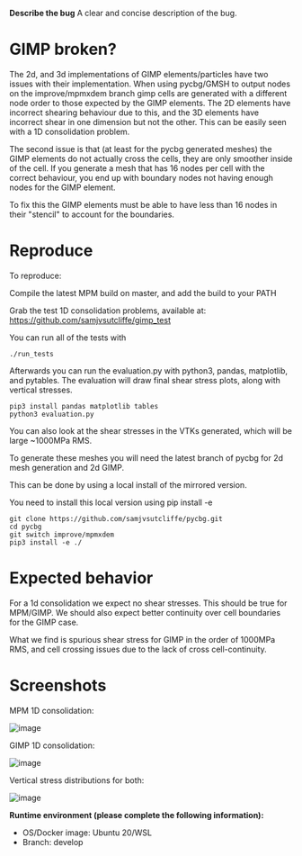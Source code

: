 **Describe the bug**
A clear and concise description of the bug.
# GIMP broken?
The 2d, and 3d implementations of GIMP elements/particles have two issues with their implementation.
When using pycbg/GMSH to output nodes on the improve/mpmxdem branch gimp cells are generated with a different node order to those expected by the GIMP elements.
The 2D elements have incorrect shearing behaviour due to this, and the 3D elements have incorrect shear in one dimension but not the other.
This can be easily seen with a 1D consolidation problem.

The second issue is that (at least for the pycbg generated meshes) the GIMP elements do not actually cross the cells, they are only smoother inside of the cell.
If you generate a mesh that has 16 nodes per cell with the correct behaviour, you end up with boundary nodes not having enough nodes for the GIMP element.

To fix this the GIMP elements must be able to have less than 16 nodes in their "stencil" to account for the boundaries.


# Reproduce
To reproduce:

Compile the latest MPM build on master, and add the build to your PATH

Grab the test 1D consolidation problems, available at:
https://github.com/samjvsutcliffe/gimp_test

You can run all of the tests with 
```
./run_tests
```

Afterwards you can run the evaluation.py with python3, pandas, matplotlib, and pytables.
The evaluation will draw final shear stress plots, along with vertical stresses.
```
pip3 install pandas matplotlib tables
python3 evaluation.py
```
You can also look at the shear stresses in the VTKs generated, which will be large ~1000MPa RMS.

To generate these meshes you will need the latest branch of pycbg for 2d mesh generation and 2d GIMP.

This can be done by using a local install of the mirrored version.

You need to install this local version using pip install -e
```
git clone https://github.com/samjvsutcliffe/pycbg.git
cd pycbg
git switch improve/mpmxdem
pip3 install -e ./
```

# Expected behavior
For a 1d consolidation we expect no shear stresses.
This should be true for MPM/GIMP.
We should also expect better continuity over cell boundaries for the GIMP case.

What we find is spurious shear stress for GIMP in the order of 1000MPa RMS, and cell crossing issues due to the lack of cross cell-continuity.

# Screenshots

MPM 1D consolidation:

![image](https://user-images.githubusercontent.com/117826225/215151109-8e441e97-3b01-4f49-b19e-53da67071664.png)

GIMP 1D consolidation:

![image](https://user-images.githubusercontent.com/117826225/215151055-2a6afebe-a633-409f-9057-bf1cc48c05cb.png)

Vertical stress distributions for both:

![image](https://user-images.githubusercontent.com/117826225/215158604-5477ad27-7925-4ace-915e-b8316116cf5d.png)



**Runtime environment (please complete the following information):**
 - OS/Docker image: Ubuntu 20/WSL
 - Branch: develop


